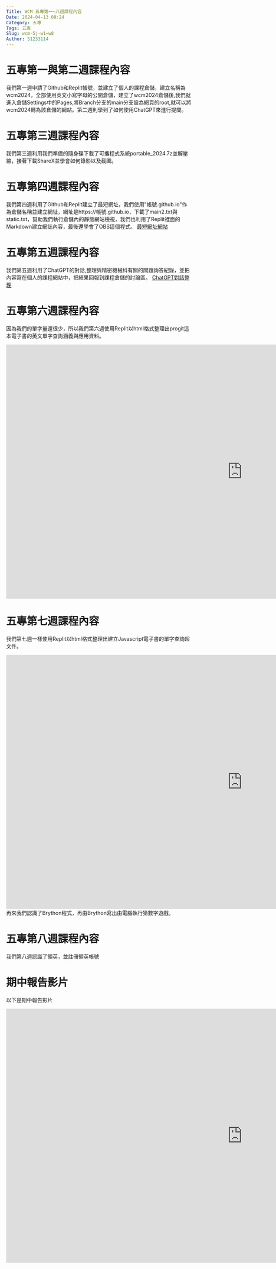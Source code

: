```yaml
---
Title: WCM 五專第一~八週課程內容
Date: 2024-04-13 09:24
Category: 五專
Tags: 五專
Slug: wcm-5j-w1~w8
Author: 51233114
---
```


<!-- PELICAN_END_SUMMARY -->

# 五專第一與第二週課程內容

我們第一週申請了Github和Replit帳號，並建立了個人的課程倉儲，建立名稱為wcm2024，全部使用英文小寫字母的公開倉儲，建立了wcm2024倉儲後,我們就進入倉儲Settings中的Pages,將Branch分支的main分支設為網頁的root,就可以將wcm2024轉為該倉儲的網站。第二週則學到了如何使用ChatGPT來進行提問。

# 五專第三週課程內容

我們第三週利用我們準備的隨身碟下載了可攜程式系統portable_2024.7z並解壓縮，接著下載ShareX並學會如何錄影以及截圖。

# 五專第四週課程內容

我們第四週利用了Github和Replit建立了最短網址，我們使用"帳號.github.io"作為倉儲名稱並建立網址，網址是https://帳號.github.io，下載了main2.txt與static.txt，幫助我們執行倉儲內的靜態網站檢視，我們也利用了Replit裡面的Markdown建立網誌內容，最後還學會了OBS這個程式。
[最短網址網站](https://51233114.github.io/wcm2024/blog/wcm-5j-w5.html)

# 五專第五週課程內容

我們第五週利用了ChatGPT的對話,整理與精密機械科有關的問題詢答紀錄，並把內容寫在個人的課程網站中，把結果回報到課程倉儲的討論區。
[ChatGPT對話整理](https://43d02b10-49d5-427c-9e37-509b344eee63-00-df3tk47nahmm.pike.replit.dev/blog/wcm-5j-w5.html)

# 五專第六週課程內容

因為我們的單字量還很少，所以我們第六週使用Replit以html格式整理出progit這本電子書的英文單字查詢涵義與應用資料。
<iframe width="1280" height="688" src="https://www.youtube.com/embed/FrbVY2iqnOM" title="" frameborder="0" allow="accelerometer; autoplay; clipboard-write; encrypted-media; gyroscope; picture-in-picture; web-share" referrerpolicy="strict-origin-when-cross-origin" allowfullscreen></iframe>

# 五專第七週課程內容

我們第七週一樣使用Replit以html格式整理出建立Javascript電子書的單字查詢超文件。
<iframe width="1280" height="688" src="https://www.youtube.com/embed/FxLkk31-8Xw" title="" frameborder="0" allow="accelerometer; autoplay; clipboard-write; encrypted-media; gyroscope; picture-in-picture; web-share" referrerpolicy="strict-origin-when-cross-origin" allowfullscreen></iframe>
再來我們認識了Brython程式，再由Brython寫出由電腦執行猜數字遊戲。

# 五專第八週課程內容

我們第八週認識了領英，並註冊領英帳號

# 期中報告影片

以下是期中報告影片
<iframe width="1280" height="688" src="https://www.youtube.com/embed/nRgOuU0Kptk" title="" frameborder="0" allow="accelerometer; autoplay; clipboard-write; encrypted-media; gyroscope; picture-in-picture; web-share" referrerpolicy="strict-origin-when-cross-origin" allowfullscreen></iframe>
